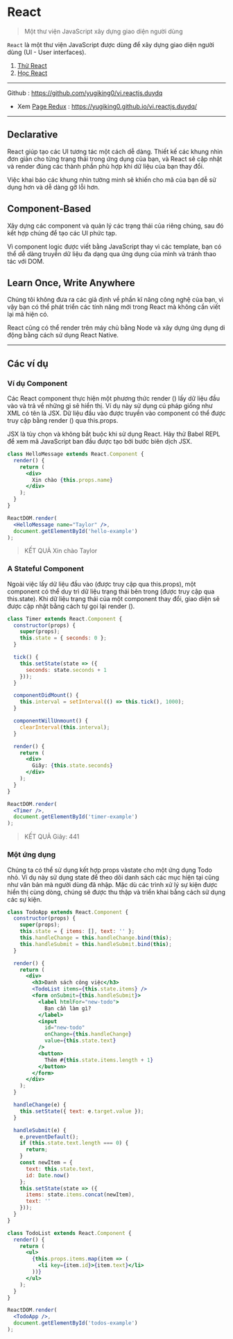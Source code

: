 # React

> Một thư viện JavaScript xây dựng giao diện người dùng

`React` là một thư viện JavaScript được dùng để xây dựng giao diện người dùng (UI - User interfaces).

1.  [Thử React](./content/tutorial/tutorial.md)
1.  [Học React](./content/docs/started.md)

<!-- - Xem [Thư viện 30 dòng giống React + Redux](./detail/001-fake-redux/index.md) -->

---

<!-- ![Console](./images/001.png "Console") -->
<!-- <img src="./images/001.png" alt="JAVASCRIPT VỚI HTML" width="400px"/> -->

Github : https://github.com/yugiking0/vi.reactjs.duydq

- Xem [Page Redux](https://yugiking0.github.io/vi.reactjs.duydq/) : https://yugiking0.github.io/vi.reactjs.duydq/

---


## Declarative

React giúp tạo các UI tương tác một cách dễ dàng. Thiết kế các khung nhìn đơn giản cho từng trạng thái trong ứng dụng của bạn, và React sẽ cập nhật và render đúng các thành phần phù hợp khi dữ liệu của bạn thay đổi.

Việc khai báo các khung nhìn tường minh sẽ khiến cho mã của bạn dễ sử dụng hơn và dễ dàng gỡ lỗi hơn.

## Component-Based

Xây dựng các component và quản lý các trạng thái của riêng chúng, sau đó kết hợp chúng để tạo các UI phức tạp.

Vì component logic được viết bằng JavaScript thay vì các template, bạn có thể dễ dàng truyền dữ liệu đa dạng qua ứng dụng của mình và tránh thao tác với DOM.

## Learn Once, Write Anywhere

Chúng tôi không đưa ra các giả định về phần kĩ năng công nghệ của bạn, vì vậy bạn có thể phát triển các tính năng mới trong React mà không cần viết lại mã hiện có.

React cũng có thể render trên máy chủ bằng Node và xây dựng ứng dụng di động bằng cách sử dụng React Native.

---

## Các ví dụ

### Ví dụ Component

Các React component thực hiện một phương thức render () lấy dữ liệu đầu vào và trả về những gì sẽ hiển thị. Ví dụ này sử dụng cú pháp giống như XML có tên là JSX. Dữ liệu đầu vào được truyền vào component có thể được truy cập bằng render () qua this.props.

JSX là tùy chọn và không bắt buộc khi sử dụng React. Hãy thử Babel REPL để xem mã JavaScript ban đầu được tạo bởi bước biên dịch JSX.

```jsx
class HelloMessage extends React.Component {
  render() {
    return (
      <div>
        Xin chào {this.props.name}
      </div>
    );
  }
}

ReactDOM.render(
  <HelloMessage name="Taylor" />,
  document.getElementById('hello-example')
);
```
>KẾT QUẢ
>Xin chào Taylor

### A Stateful Component

Ngoài việc lấy dữ liệu đầu vào (được truy cập qua this.props), một component có thể duy trì dữ liệu trạng thái bên trong (được truy cập qua this.state). Khi dữ liệu trạng thái của một component thay đổi, giao diện sẽ được cập nhật bằng cách tự gọi lại render ().

```jsx
class Timer extends React.Component {
  constructor(props) {
    super(props);
    this.state = { seconds: 0 };
  }

  tick() {
    this.setState(state => ({
      seconds: state.seconds + 1
    }));
  }

  componentDidMount() {
    this.interval = setInterval(() => this.tick(), 1000);
  }

  componentWillUnmount() {
    clearInterval(this.interval);
  }

  render() {
    return (
      <div>
        Giây: {this.state.seconds}
      </div>
    );
  }
}

ReactDOM.render(
  <Timer />,
  document.getElementById('timer-example')
);
```
>KẾT QUẢ
>Giây: 441

### Một ứng dụng

Chúng ta có thể sử dụng kết hợp props vàstate cho một ứng dụng Todo nhỏ. Ví dụ này sử dụng state để theo dõi danh sách các mục hiện tại cũng như văn bản mà người dùng đã nhập. Mặc dù các trình xử lý sự kiện được hiển thị cùng dòng, chúng sẽ được thu thập và triển khai bằng cách sử dụng các sự kiện.

```jsx
class TodoApp extends React.Component {
  constructor(props) {
    super(props);
    this.state = { items: [], text: '' };
    this.handleChange = this.handleChange.bind(this);
    this.handleSubmit = this.handleSubmit.bind(this);
  }

  render() {
    return (
      <div>
        <h3>Danh sách công việc</h3>
        <TodoList items={this.state.items} />
        <form onSubmit={this.handleSubmit}>
          <label htmlFor="new-todo">
            Bạn cần làm gì?
          </label>
          <input
            id="new-todo"
            onChange={this.handleChange}
            value={this.state.text}
          />
          <button>
            Thêm #{this.state.items.length + 1}
          </button>
        </form>
      </div>
    );
  }

  handleChange(e) {
    this.setState({ text: e.target.value });
  }

  handleSubmit(e) {
    e.preventDefault();
    if (this.state.text.length === 0) {
      return;
    }
    const newItem = {
      text: this.state.text,
      id: Date.now()
    };
    this.setState(state => ({
      items: state.items.concat(newItem),
      text: ''
    }));
  }
}

class TodoList extends React.Component {
  render() {
    return (
      <ul>
        {this.props.items.map(item => (
          <li key={item.id}>{item.text}</li>
        ))}
      </ul>
    );
  }
}

ReactDOM.render(
  <TodoApp />,
  document.getElementById('todos-example')
);
```

